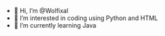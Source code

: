 - 👋 Hi, I’m @Wolfixal
- 👀 I’m interested in coding using Python and HTML 
- 🌱 I’m currently learning Java
